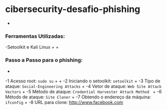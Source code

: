 # cibersecurity-desafio-phishing
+
### Ferramentas Utilizadas:
  -Setoolkit e Kali Linux
+
+
### Passo a Passo para o phishing:
+
-1 Acesso root: ``` sudo su ``` +
+
-2 Iniciando o setoolkit: ``` setoolkit ```
+
-3 Tipo de ataque: ``` Social-Engineering Attacks ```
+
-4 Vetor de ataque: ``` Web Site Attack Vectors ```
+
-5 Método de ataque: ```Credential Harvester Attack Method ```
+
-6 Método de ataque: ``` Site Cloner ```
+
-7 Obtendo o endereço da máquina: ``` ifconfig ```
+
-8 URL para clone: http://www.facebook.com
